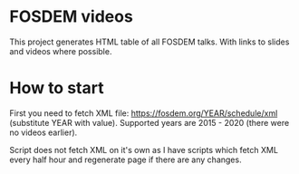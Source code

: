 # FOSDEM videos

This project generates HTML table of all FOSDEM talks. With links to slides and
videos where possible.

# How to start

First you need to fetch XML file: https://fosdem.org/YEAR/schedule/xml
(substitute YEAR with value). Supported years are 2015 - 2020 (there were no
videos earlier).

Script does not fetch XML on it's own as I have scripts which fetch XML every
half hour and regenerate page if there are any changes.
